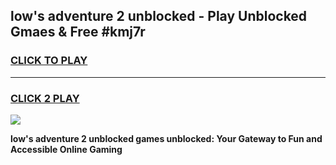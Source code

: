 
## low's adventure 2 unblocked - Play Unblocked Gmaes & Free #kmj7r
<h3>
<a href="https://news.freeplayer.one?title=low's_adventure_2_unblocked&ref=26F">CLICK TO PLAY</a></h3>
<hr>

<h3>
<a href="https://news.freeplayer.one?title=low's_adventure_2_unblocked&ref=26F">CLICK 2 PLAY</a>
  
</h3>

<a href="https://news.freeplayer.one?title=low's_adventure_2_unblocked&ref=26F/"><img src="https://clearcache.store/games.png"></a>


**low's adventure 2 unblocked games unblocked: Your Gateway to Fun and Accessible Online Gaming**
